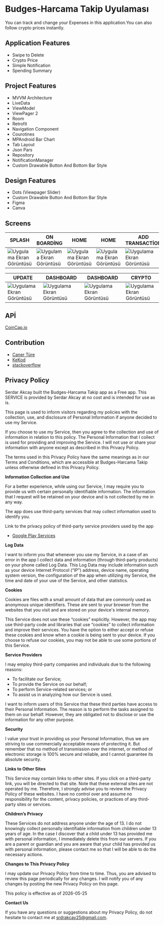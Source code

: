 
# Budges-Harcama Takip Uyulaması

You can track and change your Expenses in this application.You can also follow crypto prices instantly.

## Application Features
- Swipe to Delete
- Crypto Price
- Simple Notification
- Spending Summary


## Project Features

- MVVM Architecture 
- LiveData
- ViewModel
- ViewPager 2
- Room
- Retrofit
- Navigation Component
- Courotines
- MPAndroid Bar Chart
- Tab Layout
- Json Pars
- Repository
- NotificationManager
- Custom Drawable Button And Bottom Bar Style

## Design Features
- Dots (Viewpager Slider)
- Custom Drawable Button And Bottom Bar Style
- Figma
- Canva

## Screens
SPLASH | ON BOARDİNG | HOME |HOME | ADD TRANSACTİON | 
--- | --- | --- | --- |--- |
![Uygulama Ekran Görüntüsü](https://i.hizliresim.com/6ydqgv8.png) |![Uygulama Ekran Görüntüsü](https://i.hizliresim.com/cjw096n.gif) | ![Uygulama Ekran Görüntüsü](https://i.hizliresim.com/oys71ig.png) | ![Uygulama Ekran Görüntüsü](https://i.hizliresim.com/1wxc0jf.png) | ![Uygulama Ekran Görüntüsü](https://i.hizliresim.com/1ygbznt.png) | 


UPDATE | DASHBOARD | DASHBOARD |  CRYPTO |
--- | --- | --- | --- |
![Uygulama Ekran Görüntüsü](https://i.hizliresim.com/7fkw1ju.png) | ![Uygulama Ekran Görüntüsü](https://i.hizliresim.com/2juk3ge.png) | ![Uygulama Ekran Görüntüsü](https://i.hizliresim.com/24pru1m.png) | ![Uygulama Ekran Görüntüsü](https://i.hizliresim.com/1r8ia8c.png) | 



## APİ

[CoinCap.io](https://coincap.io/)

## Contribution
- [Caner Türe](https://github.com/cnrture)
- [KeKod](https://github.com/KeKod)
- [stackoverflow](https://stackoverflow.com/)


## Privacy Policy

Serdar Akcay built the Budges-Harcama Takip app as a Free app. This SERVICE is provided by Serdar Akcay at no cost and is intended for use as is.

This page is used to inform visitors regarding my policies with the collection, use, and disclosure of Personal Information if anyone decided to use my Service.

If you choose to use my Service, then you agree to the collection and use of information in relation to this policy. The Personal Information that I collect is used for providing and improving the Service. I will not use or share your information with anyone except as described in this Privacy Policy.

The terms used in this Privacy Policy have the same meanings as in our Terms and Conditions, which are accessible at Budges-Harcama Takip unless otherwise defined in this Privacy Policy.

**Information Collection and Use**

For a better experience, while using our Service, I may require you to provide us with certain personally identifiable information. The information that I request will be retained on your device and is not collected by me in any way.

The app does use third-party services that may collect information used to identify you.

Link to the privacy policy of third-party service providers used by the app

*   [Google Play Services](https://www.google.com/policies/privacy/)

**Log Data**

I want to inform you that whenever you use my Service, in a case of an error in the app I collect data and information (through third-party products) on your phone called Log Data. This Log Data may include information such as your device Internet Protocol (“IP”) address, device name, operating system version, the configuration of the app when utilizing my Service, the time and date of your use of the Service, and other statistics.

**Cookies**

Cookies are files with a small amount of data that are commonly used as anonymous unique identifiers. These are sent to your browser from the websites that you visit and are stored on your device's internal memory.

This Service does not use these “cookies” explicitly. However, the app may use third-party code and libraries that use “cookies” to collect information and improve their services. You have the option to either accept or refuse these cookies and know when a cookie is being sent to your device. If you choose to refuse our cookies, you may not be able to use some portions of this Service.

**Service Providers**

I may employ third-party companies and individuals due to the following reasons:

*   To facilitate our Service;
*   To provide the Service on our behalf;
*   To perform Service-related services; or
*   To assist us in analyzing how our Service is used.

I want to inform users of this Service that these third parties have access to their Personal Information. The reason is to perform the tasks assigned to them on our behalf. However, they are obligated not to disclose or use the information for any other purpose.

**Security**

I value your trust in providing us your Personal Information, thus we are striving to use commercially acceptable means of protecting it. But remember that no method of transmission over the internet, or method of electronic storage is 100% secure and reliable, and I cannot guarantee its absolute security.

**Links to Other Sites**

This Service may contain links to other sites. If you click on a third-party link, you will be directed to that site. Note that these external sites are not operated by me. Therefore, I strongly advise you to review the Privacy Policy of these websites. I have no control over and assume no responsibility for the content, privacy policies, or practices of any third-party sites or services.

**Children’s Privacy**

These Services do not address anyone under the age of 13. I do not knowingly collect personally identifiable information from children under 13 years of age. In the case I discover that a child under 13 has provided me with personal information, I immediately delete this from our servers. If you are a parent or guardian and you are aware that your child has provided us with personal information, please contact me so that I will be able to do the necessary actions.

**Changes to This Privacy Policy**

I may update our Privacy Policy from time to time. Thus, you are advised to review this page periodically for any changes. I will notify you of any changes by posting the new Privacy Policy on this page.

This policy is effective as of 2026-05-25

**Contact Us**

If you have any questions or suggestions about my Privacy Policy, do not hesitate to contact me at srdrakcay25@gmail.com.

